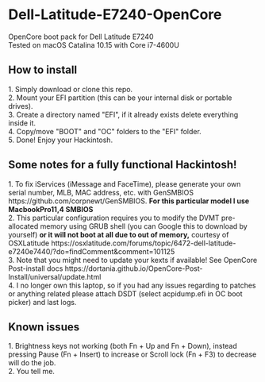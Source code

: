 # Dell-Latitude-E7240-OpenCore
OpenCore boot pack for Dell Latitude E7240
<br>
Tested on macOS Catalina 10.15 with Core i7-4600U
<br>
<h2>How to install</h2>
1. Simply download or clone this repo.<br>
2. Mount your EFI partition (this can be your internal disk or portable drives).<br>
3. Create a directory named "EFI", if it already exists delete everything inside it.<br>
4. Copy/move "BOOT" and "OC" folders to the "EFI" folder.<br>
5. Done! Enjoy your Hackintosh.<br>
<h2>Some notes for a fully functional Hackintosh!</h2>
1. To fix iServices (iMessage and FaceTime), please generate your own serial number, MLB, MAC address, etc. with GenSMBIOS https://github.com/corpnewt/GenSMBIOS. <b>For this particular model I use MacbookPro11,4 SMBIOS</b><br>
2. This particular configuration requires you to modify the DVMT pre-allocated memory using GRUB shell (you can Google this to download by yourself) <b>or it will not boot at all due to out of memory,</b> courtesy of OSXLatitude https://osxlatitude.com/forums/topic/6472-dell-latitude-e7240e7440/?do=findComment&comment=101125<br>
3. Note that you might need to update your kexts if available! See OpenCore Post-install docs https://dortania.github.io/OpenCore-Post-Install/universal/update.html<br>
4. I no longer own this laptop, so if you had any issues regarding to patches or anything related please attach DSDT (select acpidump.efi in OC boot picker) and last logs.
<h2>Known issues</h2>
1. Brightness keys not working (both Fn + Up and Fn + Down), instead pressing Pause (Fn + Insert) to increase or Scroll lock (Fn + F3) to decrease will do the job.<br>
2. You tell me.
